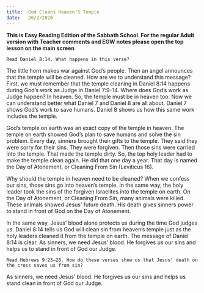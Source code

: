 ```yaml
---
title:  God Cleans Heaven’S Temple
date:   26/2/2020
---
```


**This is Easy Reading Edition of the Sabbath School. For the regular Adult version with Teacher comments and EGW notes please open the top lesson on the main screen** 

`Read Daniel 8:14. What happens in this verse?`

The little horn makes war against God’s people. Then an angel announces that the temple will be cleaned. How are we to understand this message? First, we must remember that the temple cleaning in Daniel 8:14 happens during God’s work as Judge in Daniel 7:9–14. Where does God’s work as Judge happen? In heaven. So, the temple must be in heaven too. Now we can understand better what Daniel 7 and Daniel 8 are all about. Daniel 7 shows God’s work to save humans. Daniel 8 shows us how this same work includes the temple.

God’s temple on earth was an exact copy of the temple in heaven. The temple on earth showed God’s plan to save humans and solve the sin problem. Every day, sinners brought their gifts to the temple. They said they were sorry for their sins. They were forgiven. Then those sins were carried into the temple. That made the temple dirty. So, the top holy leader had to make the temple clean again. He did that one day a year. That day is named the Day of Atonement, or Cleaning From Sin (Leviticus 16).

Why should the temple in heaven need to be cleaned? When we confess our sins, those sins go into heaven’s temple. In the same way, the holy leader took the sins of the forgiven Israelites into the temple on earth. On the Day of Atonement, or Cleaning From Sin, many animals were killed. These animals showed Jesus’ future death. His death gives sinners power to stand in front of God on the Day of Atonement.

In the same way, Jesus’ blood alone protects us during the time God judges us. Daniel 8:14 tells us God will clean sin from heaven’s temple just as the holy leaders cleaned it from the temple on earth. The message of Daniel 8:14 is clear. As sinners, we need Jesus’ blood. He forgives us our sins and helps us to stand in front of God our Judge.

`Read Hebrews 9:23–28. How do these verses show us that Jesus’ death on the cross saves us from sin?`

As sinners, we need Jesus’ blood. He forgives us our sins and helps us stand clean in front of God our Judge.
